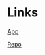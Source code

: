 # Links

[App](https://huggingface.co/spaces/dj-dawgs-ipd/IPD_VIDEO_PIPELINE)

[Repo](https://huggingface.co/spaces/dj-dawgs-ipd/IPD_VIDEO_PIPELINE/tree/main)

